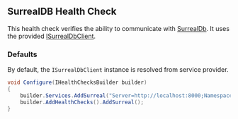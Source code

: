 ## SurrealDB Health Check

This health check verifies the ability to communicate with [SurrealDb](https://surrealdb.com). It uses the provided [ISurrealDbClient](https://surrealdb.com/docs/sdk/dotnet).

### Defaults

By default, the `ISurrealDbClient` instance is resolved from service provider. 

```csharp
void Configure(IHealthChecksBuilder builder)
{
    builder.Services.AddSurreal("Server=http://localhost:8000;Namespace=test;Database=test";
    builder.AddHealthChecks().AddSurreal();
}
```
